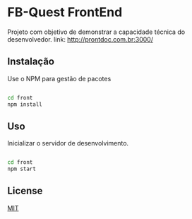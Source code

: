 # FB-Quest FrontEnd

Projeto com objetivo de demonstrar a capacidade técnica do desenvolvedor.
link: http://prontdoc.com.br:3000/

## Instalação

Use o NPM para gestão de pacotes

```bash

cd front
npm install

```

## Uso

Inicializar o servidor de desenvolvimento.

```bash

cd front
npm start

```

## License
[MIT](https://choosealicense.com/licenses/mit/)
